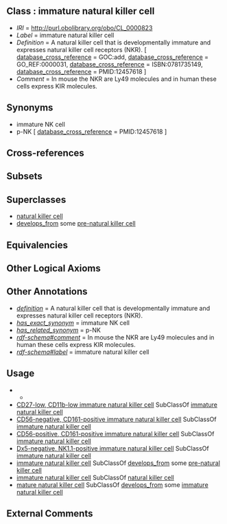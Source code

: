 
## Class : immature natural killer cell

 * *IRI* = http://purl.obolibrary.org/obo/CL_0000823
 * *Label* = immature natural killer cell
 * *Definition* = A natural killer cell that is developmentally immature and expresses natural killer cell receptors (NKR). [ [database_cross_reference](../../ef/oboInOwl#hasDbXref.md) = GOC:add, [database_cross_reference](../../ef/oboInOwl#hasDbXref.md) = GO_REF:0000031, [database_cross_reference](../../ef/oboInOwl#hasDbXref.md) = ISBN:0781735149, [database_cross_reference](../../ef/oboInOwl#hasDbXref.md) = PMID:12457618 ]
 * *Comment* = In mouse the NKR are Ly49 molecules and in human these cells express KIR molecules.

## Synonyms

 * immature NK cell
 * p-NK [ [database_cross_reference](../../ef/oboInOwl#hasDbXref.md) = PMID:12457618 ]

## Cross-references


## Subsets


## Superclasses

 * [natural killer cell](../../CL/23/CL_0000623.md)
 * [develops_from](../../RO/02/RO_0002202.md) some [pre-natural killer cell](../../CL/37/CL_0000937.md)

## Equivalencies


## Other Logical Axioms


## Other Annotations

 * *[definition](../../IAO/15/IAO_0000115.md)* = A natural killer cell that is developmentally immature and expresses natural killer cell receptors (NKR).
 * *[has_exact_synonym](../../ym/oboInOwl#hasExactSynonym.md)* = immature NK cell
 * *[has_related_synonym](../../ym/oboInOwl#hasRelatedSynonym.md)* = p-NK
 * *[rdf-schema#comment](../../nt/rdf-schema#comment.md)* = In mouse the NKR are Ly49 molecules and in human these cells express KIR molecules.
 * *[rdf-schema#label](../../el/rdf-schema#label.md)* = immature natural killer cell

## Usage

 * -
 * [CD27-low, CD11b-low immature natural killer cell](../../CL/45/CL_0002345.md) SubClassOf [immature natural killer cell](../../CL/23/CL_0000823.md)
 * [CD56-negative, CD161-positive immature natural killer cell](../../CL/44/CL_0002344.md) SubClassOf [immature natural killer cell](../../CL/23/CL_0000823.md)
 * [CD56-positive, CD161-positive immature natural killer cell](../../CL/38/CL_0002338.md) SubClassOf [immature natural killer cell](../../CL/23/CL_0000823.md)
 * [Dx5-negative, NK1.1-positive immature natural killer cell](../../CL/46/CL_0002346.md) SubClassOf [immature natural killer cell](../../CL/23/CL_0000823.md)
 * [immature natural killer cell](../../CL/23/CL_0000823.md) SubClassOf [develops_from](../../RO/02/RO_0002202.md) some [pre-natural killer cell](../../CL/37/CL_0000937.md)
 * [immature natural killer cell](../../CL/23/CL_0000823.md) SubClassOf [natural killer cell](../../CL/23/CL_0000623.md)
 * [mature natural killer cell](../../CL/24/CL_0000824.md) SubClassOf [develops_from](../../RO/02/RO_0002202.md) some [immature natural killer cell](../../CL/23/CL_0000823.md)

## External Comments

